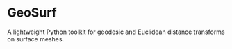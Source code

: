 # GeoSurf
A lightweight Python toolkit for geodesic and Euclidean distance transforms on surface meshes.
